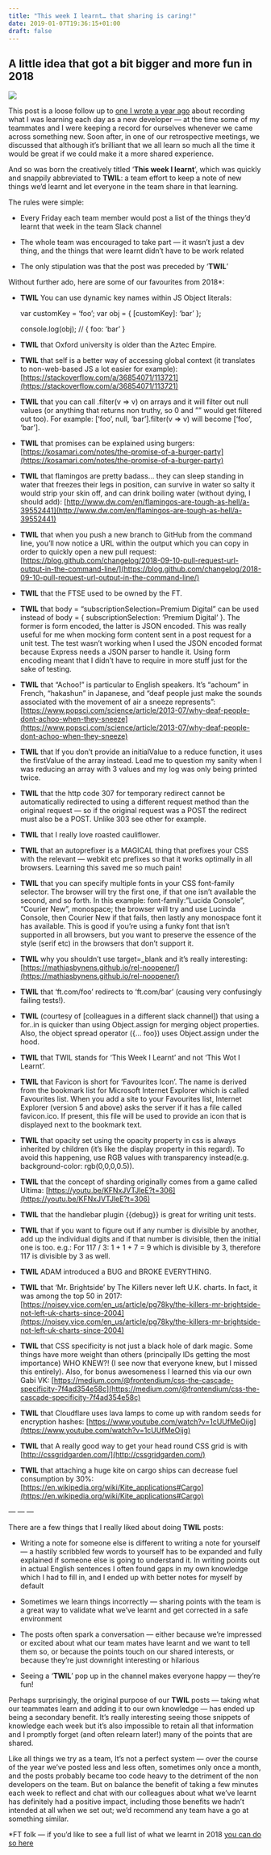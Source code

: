 ```yaml
---
title: "This week I learnt… that sharing is caring!"
date: 2019-01-07T19:36:15+01:00
draft: false
---
```

## A little idea that got a bit bigger and more fun in 2018

![](https://cdn-images-1.medium.com/max/2000/0*VIReZdHXSVD5ctMK.png)

This post is a loose follow up to [one I wrote a year ago](https://codeburst.io/one-year-on-as-a-new-developer-ebed0a36692) about recording what I was learning each day as a new developer — at the time some of my teammates and I were keeping a record for ourselves whenever we came across something new. Soon after, in one of our retrospective meetings, we discussed that although it’s brilliant that we all learn so much all the time it would be great if we could make it a more shared experience.

And so was born the creatively titled ‘**This week I learnt**’, which was quickly and snappily abbreviated to **TWIL**: a team effort to keep a note of new things we’d learnt and let everyone in the team share in that learning.

The rules were simple:

* Every Friday each team member would post a list of the things they’d learnt that week in the team Slack channel

* The whole team was encouraged to take part — it wasn’t just a dev thing, and the things that were learnt didn’t have to be work related

* The only stipulation was that the post was preceded by ‘**TWIL**’

Without further ado, here are some of our favourites from 2018*:

* **TWIL** You can use dynamic key names within JS Object literals:

    var customKey = ‘foo’;
    var obj = { [customKey]: ‘bar’ };
     
    console.log(obj); // { foo: ‘bar’ }

* **TWIL** that Oxford university is older than the Aztec Empire.

* **TWIL** that self is a better way of accessing global context (it translates to non-web-based JS a lot easier for example): [https://stackoverflow.com/a/36854071/113721](https://stackoverflow.com/a/36854071/113721)

* **TWIL** that you can call .filter(v => v) on arrays and it will filter out null values (or anything that returns non truthy, so 0 and ”” would get filtered out too). For example: [‘foo’, null, ‘bar’].filter(v => v) will become [‘foo’, ‘bar’].

* **TWIL** that promises can be explained using burgers: [https://kosamari.com/notes/the-promise-of-a-burger-party](https://kosamari.com/notes/the-promise-of-a-burger-party)

* **TWIL** that flamingos are pretty badass… they can sleep standing in water that freezes their legs in position, can survive in water so salty it would strip your skin off, and can drink boiling water (without dying, I should add): [http://www.dw.com/en/flamingos-are-tough-as-hell/a-39552441](http://www.dw.com/en/flamingos-are-tough-as-hell/a-39552441)

* **TWIL** that when you push a new branch to GitHub from the command line, you’ll now notice a URL within the output which you can copy in order to quickly open a new pull request: [https://blog.github.com/changelog/2018-09-10-pull-request-url-output-in-the-command-line/](https://blog.github.com/changelog/2018-09-10-pull-request-url-output-in-the-command-line/)

* **TWIL** that the FTSE used to be owned by the FT.

* **TWIL** that body = “subscriptionSelection=Premium Digital” can be used instead of body = { subscriptionSelection: ‘Premium Digital’ }. The former is form encoded, the latter is JSON encoded. This was really useful for me when mocking form content sent in a post request for a unit test. The test wasn’t working when I used the JSON encoded format because Express needs a JSON parser to handle it. Using form encoding meant that I didn’t have to require in more stuff just for the sake of testing.

* **TWIL** that “Achoo!” is particular to English speakers. It’s “achoum” in French, “hakashun” in Japanese, and “deaf people just make the sounds associated with the movement of air a sneeze represents”: [https://www.popsci.com/science/article/2013-07/why-deaf-people-dont-achoo-when-they-sneeze](https://www.popsci.com/science/article/2013-07/why-deaf-people-dont-achoo-when-they-sneeze)

* **TWIL** that If you don’t provide an initialValue to a reduce function, it uses the firstValue of the array instead. Lead me to question my sanity when I was reducing an array with 3 values and my log was only being printed twice.

* **TWIL** that the http code 307 for temporary redirect cannot be automatically redirected to using a different request method than the original request — so if the original request was a POST the redirect must also be a POST. Unlike 303 see other for example.

* **TWIL** that I really love roasted cauliflower.

* **TWIL** that an autoprefixer is a MAGICAL thing that prefixes your CSS with the relevant — webkit etc prefixes so that it works optimally in all browsers. Learning this saved me so much pain!

* **TWIL** that you can specify multiple fonts in your CSS font-family selector. The browser will try the first one, if that one isn’t available the second, and so forth. In this example: font-family:”Lucida Console”, “Courier New”, monospace; the browser will try and use Lucinda Console, then Courier New if that fails, then lastly any monospace font it has available. This is good if you’re using a funky font that isn’t supported in all browsers, but you want to preserve the essence of the style (serif etc) in the browsers that don’t support it.

* **TWIL** why you shouldn’t use target=_blank and it’s really interesting: [https://mathiasbynens.github.io/rel-noopener/](https://mathiasbynens.github.io/rel-noopener/)

* **TWIL** that ‘ft.com/foo’ redirects to ‘ft.com/bar’ (causing very confusingly failing tests!).

* **TWIL** (courtesy of [colleagues in a different slack channel]) that using a for..in is quicker than using Object.assign for merging object properties. Also, the object spread operator ({… foo}) uses Object.assign under the hood.

* **TWIL** that TWIL stands for ‘This Week I Learnt’ and not ‘This Wot I Learnt’.

* **TWIL** that Favicon is short for ‘Favourites Icon’. The name is derived from the bookmark list for Microsoft Internet Explorer which is called Favourites list. When you add a site to your Favourites list, Internet Explorer (version 5 and above) asks the server if it has a file called favicon.ico. If present, this file will be used to provide an icon that is displayed next to the bookmark text.

* **TWIL** that opacity set using the opacity property in css is always inherited by children (it’s like the display property in this regard). To avoid this happening, use RGB values with transparency instead(e.g. background-color: rgb(0,0,0,0.5)).

* **TWIL** that the concept of sharding originally comes from a game called Ultima: [https://youtu.be/KFNxJVTJleE?t=306](https://youtu.be/KFNxJVTJleE?t=306)

* **TWIL** that the handlebar plugin {{debug}} is great for writing unit tests.

* **TWIL** that if you want to figure out if any number is divisible by another, add up the individual digits and if that number is divisible, then the initial one is too. e.g.: For 117 / 3: 1 + 1 + 7 = 9 which is divisible by 3, therefore 117 is divisible by 3 as well.

* **TWIL** ADAM introduced a BUG and BROKE EVERYTHING.

* **TWIL** that ‘Mr. Brightside’ by The Killers never left U.K. charts. In fact, it was among the top 50 in 2017: [https://noisey.vice.com/en_us/article/pg78ky/the-killers-mr-brightside-not-left-uk-charts-since-2004](https://noisey.vice.com/en_us/article/pg78ky/the-killers-mr-brightside-not-left-uk-charts-since-2004)

* **TWIL** that CSS specificity is not just a black hole of dark magic. Some things have more weight than others (principally IDs getting the most importance) WHO KNEW?! (I see now that everyone knew, but I missed this entirely). Also, for bonus awesomeness I learned this via our own Gabi VK: [https://medium.com/@frontendium/css-the-cascade-specificity-7f4ad354e58c](https://medium.com/@frontendium/css-the-cascade-specificity-7f4ad354e58c)

* **TWIL** that Cloudflare uses lava lamps to come up with random seeds for encryption hashes: [https://www.youtube.com/watch?v=1cUUfMeOijg](https://www.youtube.com/watch?v=1cUUfMeOijg)

* **TWIL** that A really good way to get your head round CSS grid is with [http://cssgridgarden.com/](http://cssgridgarden.com/)

* **TWIL** that attaching a huge kite on cargo ships can decrease fuel consumption by 30%: [https://en.wikipedia.org/wiki/Kite_applications#Cargo](https://en.wikipedia.org/wiki/Kite_applications#Cargo)

— — —

There are a few things that I really liked about doing **TWIL** posts:

* Writing a note for someone else is different to writing a note for yourself — a hastily scribbled few words to yourself has to be expanded and fully explained if someone else is going to understand it. In writing points out in actual English sentences I often found gaps in my own knowledge which I had to fill in, and I ended up with better notes for myself by default

* Sometimes we learn things incorrectly — sharing points with the team is a great way to validate what we’ve learnt and get corrected in a safe environment

* The posts often spark a conversation — either because we’re impressed or excited about what our team mates have learnt and we want to tell them so, or because the points touch on our shared interests, or because they’re just downright interesting or hilarious

* Seeing a ‘**TWIL**’ pop up in the channel makes everyone happy — they’re fun!

Perhaps surprisingly, the original purpose of our **TWIL** posts — taking what our teammates learn and adding it to our own knowledge — has ended up being a secondary benefit. It’s really interesting seeing those snippets of knowledge each week but it’s also impossible to retain all that information and I promptly forget (and often relearn later!) many of the points that are shared.

Like all things we try as a team, It’s not a perfect system — over the course of the year we’ve posted less and less often, sometimes only once a month, and the posts probably became too code heavy to the detriment of the non developers on the team. But on balance the benefit of taking a few minutes each week to reflect and chat with our colleagues about what we’ve learnt has definitely had a positive impact, including those benefits we hadn’t intended at all when we set out; we’d recommend any team have a go at something similar.

*FT folk — if you’d like to see a full list of what we learnt in 2018 [you can do so here](https://docs.google.com/document/d/1WvCCNGyOMsZlHMtOz8iMtmZw2RoP9Y2x9seUISjNz6E/edit?usp=sharing)

